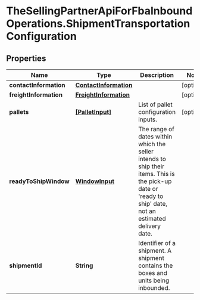 # TheSellingPartnerApiForFbaInboundOperations.ShipmentTransportationConfiguration

## Properties
Name | Type | Description | Notes
------------ | ------------- | ------------- | -------------
**contactInformation** | [**ContactInformation**](ContactInformation.md) |  | [optional] 
**freightInformation** | [**FreightInformation**](FreightInformation.md) |  | [optional] 
**pallets** | [**[PalletInput]**](PalletInput.md) | List of pallet configuration inputs. | [optional] 
**readyToShipWindow** | [**WindowInput**](WindowInput.md) | The range of dates within which the seller intends to ship their items. This is the pick-up date or 'ready to ship' date, not an estimated delivery date. | 
**shipmentId** | **String** | Identifier of a shipment. A shipment contains the boxes and units being inbounded. | 



